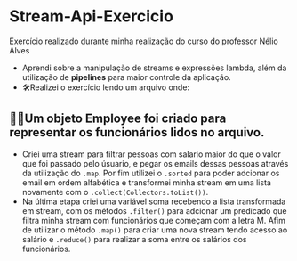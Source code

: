 # Stream-Api-Exercicio
Exercício realizado durante minha realização do curso do professor Nélio Alves

* Aprendi sobre a manipulação de streams e expressões lambda, além da utilização de **pipelines** para maior controle da aplicação.
* 🛠️Realizei o exercício lendo um arquivo onde:
<h2> 👨‍💼Um objeto Employee foi criado para representar os funcionários lidos no arquivo. </h2>

* Criei uma stream para filtrar pessoas com salario maior do que o valor que foi passado pelo úsuario, e pegar os emails dessas pessoas através da utilização do ````.map````. Por fim utilizei o ````.sorted```` para poder adcionar os email em ordem alfabética e transformei minha stream em uma lista novamente com o ````.collect(Collectors.toList())````.
* Na última etapa criei uma variável soma recebendo a lista transformada em stream, com os métodos ````.filter()```` para adcionar um predicado que filtra minha stream com funcionários que começam com a letra M. Afim de utilizar o método ````.map()```` para criar uma nova stream tendo acesso ao salário e ````.reduce()```` para realizar a soma entre os salários dos funcionários.
